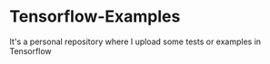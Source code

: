 # Tensorflow-Examples
It's a personal repository where I upload some tests or examples in Tensorflow
